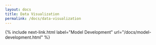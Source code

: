 ```yaml
---
layout: docs
title: Data Visualization
permalink: /docs/data-visualization
---
```



{% include next-link.html label="Model Development" url="/docs/model-development.html" %}
